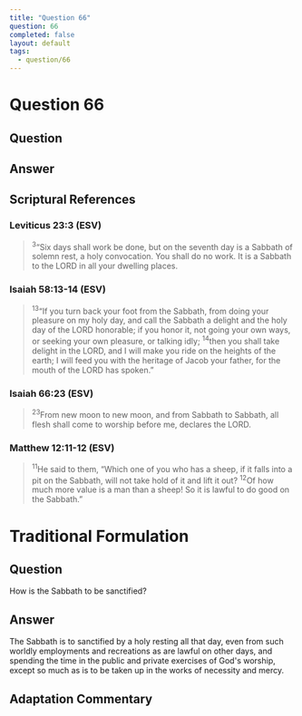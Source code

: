 ```yaml
---
title: "Question 66"
question: 66
completed: false
layout: default
tags:
  - question/66
---
```

# Question 66

## Question


## Answer


## Scriptural References
### Leviticus 23:3 (ESV)
> <sup>3</sup>“Six days shall work be done, but on the seventh day is a Sabbath of solemn rest, a holy convocation. You shall do no work. It is a Sabbath to the LORD in all your dwelling places.

### Isaiah 58:13-14 (ESV)
> <sup>13</sup>“If you turn back your foot from the Sabbath, from doing your pleasure on my holy day, and call the Sabbath a delight and the holy day of the LORD honorable; if you honor it, not going your own ways, or seeking your own pleasure, or talking idly;
> <sup>14</sup>then you shall take delight in the LORD, and I will make you ride on the heights of the earth; I will feed you with the heritage of Jacob your father, for the mouth of the LORD has spoken.”

### Isaiah 66:23 (ESV)
> <sup>23</sup>From new moon to new moon, and from Sabbath to Sabbath, all flesh shall come to worship before me, declares the LORD.

### Matthew 12:11-12 (ESV)
> <sup>11</sup>He said to them, “Which one of you who has a sheep, if it falls into a pit on the Sabbath, will not take hold of it and lift it out?
> <sup>12</sup>Of how much more value is a man than a sheep! So it is lawful to do good on the Sabbath.”

# Traditional Formulation
## Question
How is the Sabbath to be sanctified?

## Answer
The Sabbath is to sanctified by a holy resting all that day, even from such worldly employments and recreations as are lawful on other days, and spending the time in the public and private exercises of God's worship, except so much as is to be taken up in the works of necessity and mercy.

## Adaptation Commentary
